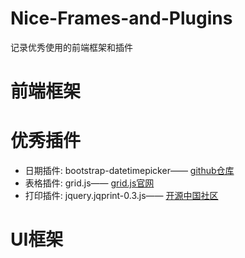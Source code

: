 # Nice-Frames-and-Plugins
记录优秀使用的前端框架和插件

# 前端框架
# 优秀插件
<ul>
  <li>
    <span>日期插件:</span>
    <span>bootstrap-datetimepicker——</span>
    <a href="https://github.com/uxsolutions/bootstrap-datepicker">github仓库</a>
  </li>
  
  <li>
    <span>表格插件:</span>
    <span>grid.js——</span>
    <a href="http://js-grid.com/">grid.js官网</a>
  </li>
  
  <li>
    <span>打印插件:</span>
    <span>jquery.jqprint-0.3.js——</span>
    <a href="https://www.oschina.net/code/snippet_1039735_34103">开源中国社区</a>
  </li>
</ul>

# UI框架
